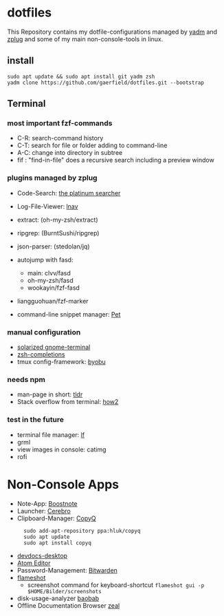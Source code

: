 # dotfiles

This Repository contains my dotfile-configurations managed by [yadm]() and [zplug]() and some of my main non-console-tools in linux.

## install
```
sudo apt update && sudo apt install git yadm zsh
yadm clone https://github.com/gaerfield/dotfiles.git --bootstrap
```

## Terminal

### most important fzf-commands
* C-R: search-command history
* C-T: search for file or folder adding to command-line
* A-C: change into directory in subtree
* fif <searchterm>: "find-in-file" does a recursive search including a preview window

### plugins managed by zplug
* Code-Search: [the platinum searcher](https://github.com/monochromegane/the_platinum_searcher)
* Log-File-Viewer: [lnav](http://lnav.org/)
* extract: (oh-my-zsh/extract)
* ripgrep: (BurntSushi/ripgrep)
* json-parser: (stedolan/jq)
* autojump with fasd:
  * main: clvv/fasd
  * oh-my-zsh/fasd
  * wookayin/fzf-fasd
* liangguohuan/fzf-marker

* command-line snippet manager: [Pet](https://github.com/knqyf263/pet)

### manual configuration
* [solarized gnome-terminal](https://github.com/Anthony25/gnome-terminal-colors-solarized)
* [zsh-completions](https://github.com/zsh-users/zsh-completions)
* tmux config-framework: [byobu](http://byobu.co/)

### needs npm
* man-page in short: [tldr](https://github.com/tldr-pages/tldr)
* Stack overflow from terminal: [how2](https://github.com/santinic/how2)

### test in the future
* terminal file manager: [lf](https://github.com/gokcehan/lf)
* grml
* view images in console: catimg
* rofi

# Non-Console Apps
* Note-App: [Boostnote](https://boostnote.io/)
* Launcher: [Cerebro](https://cerebroapp.com/)
* Clipboard-Manager: [CopyQ](https://github.com/hluk/CopyQ)
  ```
    sudo add-apt-repository ppa:hluk/copyq
    sudo apt update
    sudo apt install copyq
  ```
* [devdocs-desktop](https://github.com/egoist/devdocs-desktop)
* [Atom Editor](https://atom.io/)
* Password-Management: [Bitwarden](https://bitwarden.com/)
* [flameshot](https://github.com/lupoDharkael/flameshot)
  * screenshot command for keyboard-shortcut `flameshot gui -p $HOME/Bilder/screenshots`
* disk-usage-analyzer [baobab](https://wiki.gnome.org/action/show/Apps/DiskUsageAnalyzer)
* Offline Documentation Browser [zeal](https://zealdocs.org/)

